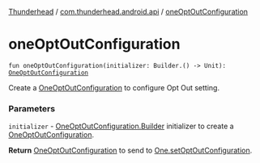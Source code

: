 [Thunderhead](../index.md) / [com.thunderhead.android.api](index.md) / [oneOptOutConfiguration](./one-opt-out-configuration.md)

# oneOptOutConfiguration

`fun oneOptOutConfiguration(initializer: Builder.() -> Unit): `[`OneOptOutConfiguration`](../com.thunderhead.android.api.optout/-one-opt-out-configuration/index.md)

Create a [OneOptOutConfiguration](../com.thunderhead.android.api.optout/-one-opt-out-configuration/index.md) to configure Opt Out setting.

### Parameters

`initializer` - [OneOptOutConfiguration.Builder](../com.thunderhead.android.api.optout/-one-opt-out-configuration/-builder/index.md) initializer to create a
[OneOptOutConfiguration](../com.thunderhead.android.api.optout/-one-opt-out-configuration/index.md).

**Return**
[OneOptOutConfiguration](../com.thunderhead.android.api.optout/-one-opt-out-configuration/index.md) to send to [One.setOptOutConfiguration](#).

